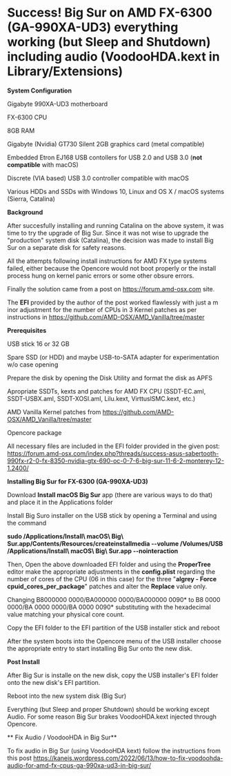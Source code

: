 # Success! Big Sur on AMD FX-6300 (GA-990XA-UD3) everything working (but Sleep and Shutdown) including audio (VoodooHDA.kext in Library/Extensions)

**System Configuration**

Gigabyte 990XA-UD3 motherboard

FX-6300 CPU

8GB RAM

Gigabyte (Nvidia) GT730 Silent 2GB graphics card (metal compatible)

Embedded Etron EJ168 USB contollers for USB 2.0 and USB 3.0 (**not compatible** with macOS)

Discrete (VIA based) USB 3.0 controller compatible with macOS

Various HDDs and SSDs with Windows 10, Linux and OS X / macOS systems (Sierra, Catalina)

**Background**

After succesfully installing and running Catalina on the above system, it was time to try the upgrade of Big Sur.
Since it was not wise to upgrade the "production" system disk (Catalina), the decision was made to install Big Sur on a separate disk
for safety reasons.

All the attempts following install instructions for AMD FX type systems failed, either because the Opencore would not boot properly or the install process hung on kernel panic errors or some other obsure errors.

Finally the solution came from a post on https://forum.amd-osx.com site.

The **EFI** provided by the author of the post worked flawlessly with just a m inor adjustment for the number of CPUs in 3 Kernel patches as per instructions in https://github.com/AMD-OSX/AMD_Vanilla/tree/master


**Prerequisites**

USB stick 16 or 32 GB

Spare SSD (or HDD) and maybe USB-to-SATA adapter for experimentation w/o case opening

Prepare the disk by opening the Disk Utility and format the disk as APFS

Apropriate SSDTs, kexts and patches for AMD FX CPU (SSDT-EC.aml, SSDT-USBX.aml, SSDT-XOSI.aml, Lilu.kext, VirttuslSMC.kext, etc.)

AMD Vanilla Kernel patches from https://github.com/AMD-OSX/AMD_Vanilla/tree/master

Opencore package

All necessary files are included in the EFI folder provided in the given post: https://forum.amd-osx.com/index.php?threads/success-asus-sabertooth-990fx-r2-0-fx-8350-nvidia-gtx-690-oc-0-7-6-big-sur-11-6-2-monterey-12-1.2400/


**Installing Big Sur for FX-6300 (GA-990XA-UD3)**

Download **Install macOS Big Sur** app (there are various ways to do that) and place it in the Applications folder

Install Big Suro installer on the USB stick by opening a Terminal and using the command  

**sudo /Applications/Install\ macOS\ Big\ Sur.app/Contents/Resources/createinstallmedia --volume /Volumes/USB /Applications/Install\ macOS\ Big\ Sur.app --nointeraction**

Then, Open the above downloaded EFI folder and using the **ProperTree** editor make the appropriate adjustments in the **config.plist** regarding the number of cores of the CPU (06 in this case) for the three "**algrey - Force cpuid_cores_per_package**" patches and alter the **Replace** value only.

Changing B8000000 0000/BA000000 0000/BA000000 0090* to B8 <CoreCount> 0000 0000/BA <CoreCount> 0000 0000/BA <CoreCount> 0000 0090* substituting <CoreCount> with the hexadecimal value matching your physical core count.

Copy the EFI folder to the EFI partition of the USB installer stick and reboot

After the system boots into the Opencore menu of the USB installer choose the appropriate entry to start installing Big Sur onto the new disk.

**Post Install**
  
  After Big Sur is installe on the new disk, copy the USB installer's EFI folder onto the new disk's EFI partition.
  
  Reboot into the new system disk (Big Sur)
  
  Everything (but Sleep and proper Shutdown) should be working except Audio. For some reason Big Sur brakes VoodooHDA.kext injected through Opencore.
  
 ** Fix Audio / VoodooHDA in Big Sur**

  To fix audio in Big Sur (using VoodooHDA kext) follow the instructions from this post https://kaneis.wordpress.com/2022/06/13/how-to-fix-voodoohda-audio-for-amd-fx-cpus-ga-990xa-ud3-in-big-sur/
  

